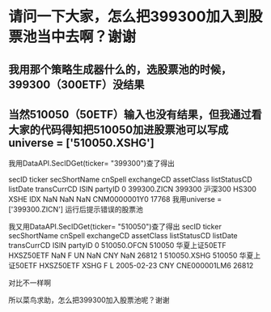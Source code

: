 # 请问一下大家，怎么把399300加入到股票池当中去啊？谢谢

我用那个策略生成器什么的，选股票池的时候，399300（300ETF）没结果
----------------------------------------------------
当然510050（50ETF）输入也没有结果，但我通过看大家的代码得知把510050加进股票池可以写成universe = ['510050.XSHG']
----------------------------------------------------
我用DataAPI.SecIDGet(ticker= "399300")查了得出


secID	ticker	secShortName	cnSpell	exchangeCD	assetClass	listStatusCD	listDate	transCurrCD	ISIN	partyID
0	399300.ZICN	399300	沪深300	HS300	XSHE	IDX	NaN	NaN	NaN	CNM0000001Y0	17768
我用universe = ['399300.ZICN'] 运行后提示错误的股票池

我又用DataAPI.SecIDGet(ticker= "510050")查了得出
secID	ticker	secShortName	cnSpell	exchangeCD	assetClass	listStatusCD	listDate	transCurrCD	ISIN	partyID
0	510050.OFCN	510050	华夏上证50ETF	HXSZ50ETF	NaN	F	UN	NaN	CNY	NaN	26812
1	510050.XSHG	510050	华夏上证50ETF	HXSZ50ETF	XSHG	F	L	2005-02-23	CNY	CNE000001LM6	26812

对比不一样啊

所以菜鸟求助，怎么把399300加入股票池呢？谢谢